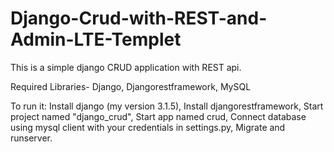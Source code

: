 # Django-Crud-with-REST-and-Admin-LTE-Templet
This is a simple django CRUD application with REST api. 


Required Libraries-
Django, Djangorestframework, MySQL


To run it:
Install django (my version 3.1.5),
Install djangorestframework,
Start project named "django_crud",
Start app named crud,
Connect database using mysql client with your credentials in settings.py,
Migrate and runserver.
